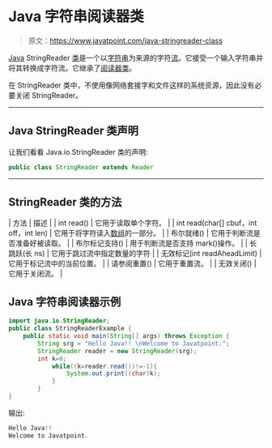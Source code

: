 # Java 字符串阅读器类

> 原文：<https://www.javatpoint.com/java-stringreader-class>

[Java](java-tutorial) StringReader [类](object-class)是一个以[字符串](java-string)为来源的字符[流](java-8-stream)。它接受一个输入字符串并将其转换成字符流。它继承了[阅读器类](java-reader-class)。

在 StringReader 类中，不使用像网络套接字和文件这样的系统资源，因此没有必要关闭 StringReader。

* * *

## Java StringReader 类声明

让我们看看 Java.io.StringReader 类的声明:

```java
public class StringReader extends Reader

```

* * *

## StringReader 类的方法

| 方法 | 描述 |
| int read() | 它用于读取单个字符。 |
| int read(char[] cbuf，int off，int len) | 它用于将字符读入[数组](array-in-java)的一部分。 |
| 布尔就绪() | 它用于判断流是否准备好被读取。 |
| 布尔标记支持() | 用于判断流是否支持 mark()操作。 |
| 长跳跃(长 ns) | 它用于跳过流中指定数量的字符 |
| 无效标记(int readAheadLimit) | 它用于标记流中的当前位置。 |
| 请参阅重置() | 它用于重置流。 |
| 无效关闭() | 它用于关闭流。 |

## Java 字符串阅读器示例

```java
import java.io.StringReader;
public class StringReaderExample {
	public static void main(String[] args) throws Exception {
        String srg = "Hello Java!! \nWelcome to Javatpoint.";
        StringReader reader = new StringReader(srg);
        int k=0;
			while((k=reader.read())!=-1){
				System.out.print((char)k);
			}
        }
}

```

输出:

```java
Hello Java!! 
Welcome to Javatpoint.

```